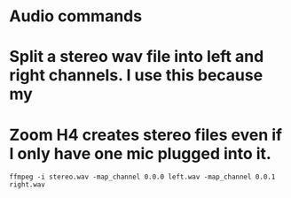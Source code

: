 Audio commands
==============

# Split a stereo wav file into left and right channels. I use this because my
# Zoom H4 creates stereo files even if I only have one mic plugged into it.

    ffmpeg -i stereo.wav -map_channel 0.0.0 left.wav -map_channel 0.0.1 right.wav

